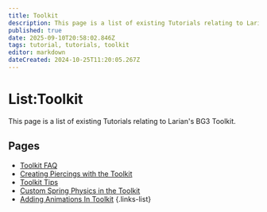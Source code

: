 ```yaml
---
title: Toolkit
description: This page is a list of existing Tutorials relating to Larian's Baldur's Gate 3 Toolkit
published: true
date: 2025-09-10T20:58:02.846Z
tags: tutorial, tutorials, toolkit
editor: markdown
dateCreated: 2024-10-25T11:20:05.267Z
---
```


# List:Toolkit
This page is a list of existing Tutorials relating to Larian's BG3 Toolkit.

## Pages
- [Toolkit FAQ](/Tutorials/Toolkit/Toolkit-FAQ)
- [Creating Piercings with the Toolkit](/Tutorials/Toolkit/Creating-Piercings-with-the-Toolkit)
- [Toolkit Tips](/Tutorials/Toolkit/Toolkit_Tips)
- [Custom Spring Physics in the Toolkit](/Tutorials/Toolkit/spring-physics)
- [Adding Animations In Toolkit](/Tutorials/Animations/Adding-Animations-In-Toolkit)
{.links-list}